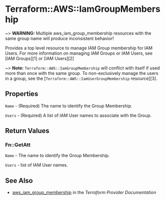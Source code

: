 # Terraform::AWS::IamGroupMembership

~> **WARNING:** Multiple aws_iam_group_membership resources with the same group name will produce inconsistent behavior!

Provides a top level resource to manage IAM Group membership for IAM Users. For
more information on managing IAM Groups or IAM Users, see [IAM Groups][1] or
[IAM Users][2]

~> **Note:** `Terraform::AWS::IamGroupMembership` will conflict with itself if used more than once with the same group. To non-exclusively manage the users in a group, see the
[`Terraform::AWS::IamUserGroupMembership` resource][3].

## Properties

`Name` - (Required) The name to identify the Group Membership.

`Users` - (Required) A list of IAM User names to associate with the Group.


## Return Values

### Fn::GetAtt

`Name` - The name to identify the Group Membership.

`Users` - list of IAM User names.

## See Also

* [aws_iam_group_membership](https://www.terraform.io/docs/providers/aws/r/iam_group_membership.html) in the _Terraform Provider Documentation_